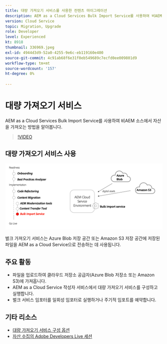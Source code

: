 ```yaml
---
title: 대량 가져오기 서비스를 사용한 컨텐츠 마이그레이션
description: AEM as a Cloud Services Bulk Import Service를 사용하여 비AEM 소스에서 자산을 가져오는 방법을 알아봅니다.
version: Cloud Service
topic: Migration, Upgrade
role: Developer
level: Experienced
kt: 8918
thumbnail: 336969.jpeg
exl-id: 4944d3d9-52a0-4255-9e6c-eb119160e400
source-git-commit: 4c91ab68f6e31f0eb549689c7ecfd0ee009801d9
workflow-type: tm+mt
source-wordcount: '157'
ht-degree: 0%

---
```


# 대량 가져오기 서비스

AEM as a Cloud Services Bulk Import Service를 사용하여 비AEM 소스에서 자산을 가져오는 방법을 알아봅니다.

>[!VIDEO](https://video.tv.adobe.com/v/336969?quality=12&learn=on)

## 대량 가져오기 서비스 사용

![대량 가져오기 서비스 수명 주기](../assets/bulk-import-service.png)

벌크 가져오기 서비스는 Azure Blob 저장 공간 또는 Amazon S3 저장 공간에 저장된 파일을 AEM as a Cloud Service으로 전송하는 데 사용됩니다.

## 주요 활동

+ 파일을 업로드하여 클라우드 저장소 공급자(Azure Blob 저장소 또는 Amazon S3)에 가져옵니다.
+ AEM as a Cloud Service 작성자 서비스에서 대량 가져오기 서비스를 구성하고 실행합니다.
+ 벌크 서비스 임포터를 일회성 임포터로 실행하거나 주기적 임포트를 예약합니다.

## 기타 리소스

+ [대량 가져오기 서비스 구성 옵션](https://experienceleague.adobe.com/docs/experience-manager-cloud-service/content/assets/manage/add-assets.html#configure-bulk-ingestor-tool)
+ [자산 수집의 Adobe Developers Live 세션](https://experienceleague.adobe.com/docs/adobe-developers-live-events/events/2021/feb2021/asset-bulk-ingestion.html)

